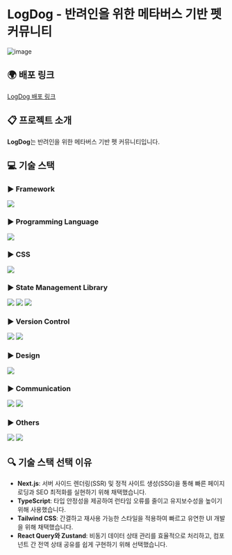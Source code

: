 # **LogDog** - 반려인을 위한 메타버스 기반 펫 커뮤니티

![image](https://github.com/user-attachments/assets/7046f869-5b35-4e82-9c09-75d1219d76d2)

## 🌍 배포 링크
[LogDog 배포 링크]()

## 📋 프로젝트 소개
**LogDog**는 반려인을 위한 메타버스 기반 펫 커뮤니티입니다.

## 💻 기술 스택

### ▶︎ Framework  
<div>
  <img src="https://img.shields.io/badge/next.js-000000?style=for-the-badge&logo=next.js&logoColor=white">
</div>

### ▶︎ Programming Language  
<div>
  <img src="https://img.shields.io/badge/typescript-%23007ACC.svg?style=for-the-badge&logo=typescript&logoColor=white">
</div>

### ▶︎ CSS  
<div>
  <img src="https://img.shields.io/badge/tailwindcss-06B6D4?style=for-the-badge&logo=Tailwind CSS&logoColor=white">
</div>

### ▶︎ State Management Library  
<div>
  <img src="https://img.shields.io/badge/axios-5A29E4?style=for-the-badge&logo=axios&logoColor=white">
  <img src="https://img.shields.io/badge/reactquery-FF4154?style=for-the-badge&logo=React Query&logoColor=white">
  <img src="https://img.shields.io/badge/zustand-%2320232a.svg?style=for-the-badge&logo=react&logoColor=%2361DAFB">
</div>

### ▶︎ Version Control  
<div>
  <img src="https://img.shields.io/badge/github-%23121011.svg?style=for-the-badge&logo=github&logoColor=white">
  <img src="https://img.shields.io/badge/git-%23F05033.svg?style=for-the-badge&logo=git&logoColor=white">
</div>

### ▶︎ Design  
<div>
  <img src="https://img.shields.io/badge/figma-%23F24E1E.svg?style=for-the-badge&logo=figma&logoColor=white"/>
</div>

### ▶︎ Communication  
<div>
  <img src="https://img.shields.io/badge/Notion-%23000000.svg?style=for-the-badge&logo=notion&logoColor=white">
  <img src="https://img.shields.io/badge/Discord-%235865F2.svg?style=for-the-badge&logo=discord&logoColor=white">
</div>

### ▶︎ Others  
<div>
  <img src="https://img.shields.io/badge/eslint-4B32C3?style=for-the-badge&logo=eslint&logoColor=white">
  <img src="https://img.shields.io/badge/prettier-F7B93E?style=for-the-badge&logo=prettier&logoColor=white">
</div>

## 🔍 기술 스택 선택 이유
- **Next.js**: 서버 사이드 렌더링(SSR) 및 정적 사이트 생성(SSG)을 통해 빠른 페이지 로딩과 SEO 최적화를 실현하기 위해 채택했습니다.
- **TypeScript**: 타입 안정성을 제공하여 런타임 오류를 줄이고 유지보수성을 높이기 위해 사용했습니다.
- **Tailwind CSS**: 간결하고 재사용 가능한 스타일을 적용하여 빠르고 유연한 UI 개발을 위해 채택했습니다.
- **React Query와 Zustand**: 비동기 데이터 상태 관리를 효율적으로 처리하고, 컴포넌트 간 전역 상태 공유를 쉽게 구현하기 위해 선택했습니다.


